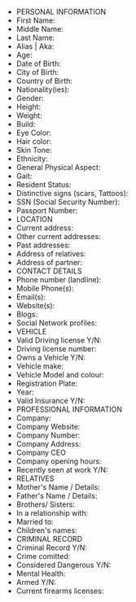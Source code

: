 

- PERSONAL INFORMATION 
 - First Name:
 - Middle Name:
 - Last Name:
 - Alias | Aka: 
 - Age:
 - Date of Birth:
 - City of Birth:
 - Country of Birth:
 - Nationality(ies):
 - Gender:
 - Height:
 - Weight:
 - Build: 
 - Eye Color: 
 - Hair color:
 - Skin Tone: 
 - Ethnicity:
 - General Physical Aspect: 
 - Gait: 
 - Resident Status: 
 - Distinctive signs (scars, Tattoos):
 - SSN (Social Security Number): 
 - Passport Number: 
- LOCATION
 - Current address: 
 - Other current addresses: 
 - Past addresses: 
 - Address of relatives:
 - Address of partner: 
- CONTACT DETAILS
 - Phone number (landline): 
 - Mobile Phone(s):
 - Email(s): 
 - Website(s):
 - Blogs: 
 - Social Network profiles: 
- VEHICLE
 - Valid Driving license Y/N: 
 - Driving license number: 
 - Owns a Vehicle Y/N: 
 - Vehicle make:
 - Vehicle Model and colour: 
 - Registration Plate: 
 - Year: 
 - Valid Insurance Y/N: 
- PROFESSIONAL INFORMATION
 - Company: 
 - Company Website: 
 - Company Number:
 - Company Address: 
 - Company CEO
 - Company opening hours: 
 - Recently seen at work Y/N: 
- RELATIVES
 - Mother's Name / Details:
 - Father's Name / Details:
 - Brothers/ Sisters: 
 - In a relationship with:
 - Married to: 
 - Children's names: 
- CRIMINAL RECORD
 - Criminal Record Y/N: 
 - Crime comitted: 
 - Considered Dangerous Y/N: 
 - Mental Health: 
 - Armed Y/N: 
 - Current firearms licenses: 
